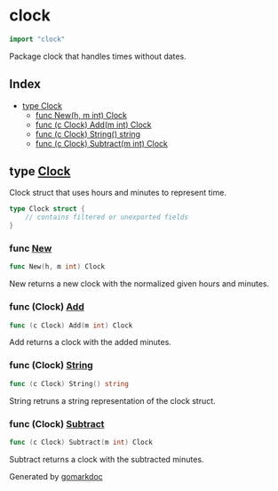 <!-- Code generated by gomarkdoc. DO NOT EDIT -->

# clock

```go
import "clock"
```

Package clock that handles times without dates.

## Index

- [type Clock](<#type-clock>)
  - [func New(h, m int) Clock](<#func-new>)
  - [func (c Clock) Add(m int) Clock](<#func-clock-add>)
  - [func (c Clock) String() string](<#func-clock-string>)
  - [func (c Clock) Subtract(m int) Clock](<#func-clock-subtract>)


## type [Clock](<https://github.com/vpayno/exercism-workspace/blob/main/go/clock/clock.go#L7-L10>)

Clock struct that uses hours and minutes to represent time.

```go
type Clock struct {
    // contains filtered or unexported fields
}
```

### func [New](<https://github.com/vpayno/exercism-workspace/blob/main/go/clock/clock.go#L34>)

```go
func New(h, m int) Clock
```

New returns a new clock with the normalized given hours and minutes.

### func \(Clock\) [Add](<https://github.com/vpayno/exercism-workspace/blob/main/go/clock/clock.go#L44>)

```go
func (c Clock) Add(m int) Clock
```

Add returns a clock with the added minutes.

### func \(Clock\) [String](<https://github.com/vpayno/exercism-workspace/blob/main/go/clock/clock.go#L58>)

```go
func (c Clock) String() string
```

String retruns a string representation of the clock struct.

### func \(Clock\) [Subtract](<https://github.com/vpayno/exercism-workspace/blob/main/go/clock/clock.go#L51>)

```go
func (c Clock) Subtract(m int) Clock
```

Subtract returns a clock with the subtracted minutes.



Generated by [gomarkdoc](<https://github.com/princjef/gomarkdoc>)
